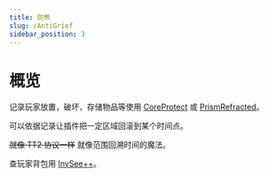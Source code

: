 ```yaml
---
title: 防熊
slug: /AntiGrief
sidebar_position: 3
---
```


# 概览

记录玩家放置，破坏，存储物品等使用 [CoreProtect](CoreProtect.md) 或 [PrismRefracted](PrismRefracted.md)。

可以依据记录让插件把一定区域回滚到某个时间点。

~~就像 TT2 协议一样~~ 就像范围回溯时间的魔法。

查玩家背包用 [InvSee++](InvSee++.md)。
